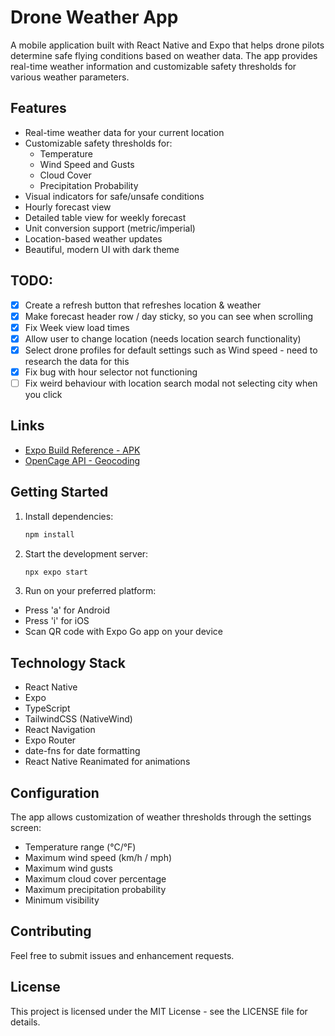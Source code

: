 # Drone Weather App

A mobile application built with React Native and Expo that helps drone pilots determine safe flying conditions based on weather data. The app provides real-time weather information and customizable safety thresholds for various weather parameters.

## Features

- Real-time weather data for your current location
- Customizable safety thresholds for:
    - Temperature
    - Wind Speed and Gusts
    - Cloud Cover
    - Precipitation Probability
- Visual indicators for safe/unsafe conditions
- Hourly forecast view
- Detailed table view for weekly forecast
- Unit conversion support (metric/imperial)
- Location-based weather updates
- Beautiful, modern UI with dark theme

## TODO:

- [x] Create a refresh button that refreshes location & weather
- [x] Make forecast header row / day sticky, so you can see when scrolling
- [x] Fix Week view load times
- [x] Allow user to change location (needs location search functionality)
- [x] Select drone profiles for default settings such as Wind speed - need to research the data for this
- [x] Fix bug with hour selector not functioning
- [ ] Fix weird behaviour with location search modal not selecting city when you click

## Links
- [Expo Build Reference - APK](https://docs.expo.dev/build-reference/apk/)
- [OpenCage API - Geocoding](https://opencagedata.com/)

## Getting Started

1. Install dependencies:

    ```bash
    npm install
    ```

2. Start the development server:

    ```bash
    npx expo start
    ```

3. Run on your preferred platform:

- Press 'a' for Android
- Press 'i' for iOS
- Scan QR code with Expo Go app on your device

## Technology Stack

- React Native
- Expo
- TypeScript
- TailwindCSS (NativeWind)
- React Navigation
- Expo Router
- date-fns for date formatting
- React Native Reanimated for animations

## Configuration

The app allows customization of weather thresholds through the settings screen:

- Temperature range (°C/°F)
- Maximum wind speed (km/h / mph)
- Maximum wind gusts
- Maximum cloud cover percentage
- Maximum precipitation probability
- Minimum visibility

## Contributing

Feel free to submit issues and enhancement requests.

## License

This project is licensed under the MIT License - see the LICENSE file for details.
